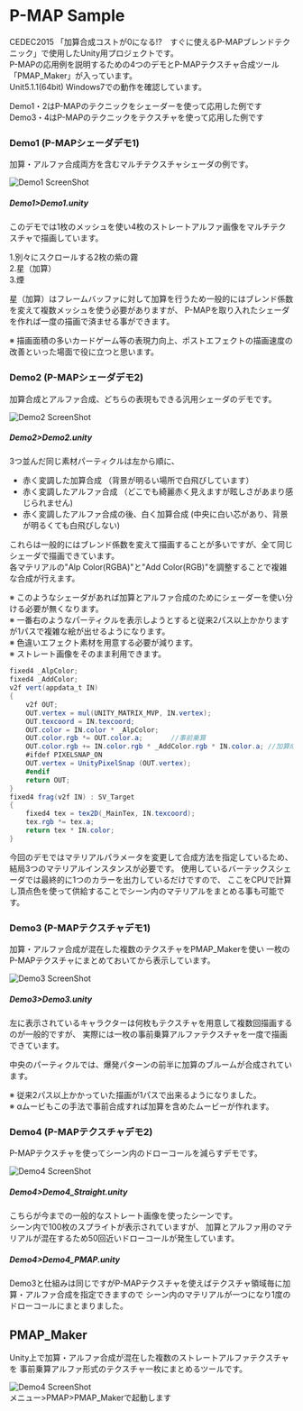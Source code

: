 # P-MAP Sample  
CEDEC2015 「加算合成コストが0になる!?　すぐに使えるP-MAPブレンドテクニック」で使用したUnity用プロジェクトです。  
P-MAPの応用例を説明するための4つのデモとP-MAPテクスチャ合成ツール「PMAP_Maker」が入っています。  
Unit5.1.1(64bit) Windows7での動作を確認しています。

Demo1・2はP-MAPのテクニックをシェーダーを使って応用した例です  
Demo3・4はP-MAPのテクニックをテクスチャを使って応用した例です  

### Demo1 (P-MAPシェーダデモ1)
加算・アルファ合成両方を含むマルチテクスチャシェーダの例です。

![Demo1 ScreenShot](ScreenShot/Demo1.jpg)  

##### Demo1>Demo1.unity
このデモでは1枚のメッシュを使い4枚のストレートアルファ画像をマルチテクスチャで描画しています。  

1.別々にスクロールする2枚の紫の霧  
2.星（加算）  
3.煙  

星（加算）はフレームバッファに対して加算を行うため一般的にはブレンド係数を変えて複数メッシュを使う必要がありますが、
P-MAPを取り入れたシェーダを作れば一度の描画で済ませる事ができます。  

※ 描画面積の多いカードゲーム等の表現力向上、ポストエフェクトの描画速度の改善といった場面で役に立つと思います。

### Demo2 (P-MAPシェーダデモ2)
加算合成とアルファ合成、どちらの表現もできる汎用シェーダのデモです。

![Demo2 ScreenShot](ScreenShot/Demo2.jpg)  

##### Demo2>Demo2.unity
<!--真っ白なRGBに光源っぽいαを持つストレートアルファ画像をパーティクルで飛ばしています。  -->
3つ並んだ同じ素材パーティクルは左から順に、
- 赤く変調した加算合成 （背景が明るい場所で白飛びしています）  
- 赤く変調したアルファ合成 （どこでも綺麗赤く見えますが眩しさがあまり感じられません)  
- 赤く変調したアルファ合成の後、白く加算合成	(中央に白い芯があり、背景が明るくても白飛びしない)  

これらは一般的にはブレンド係数を変えて描画することが多いですが、全て同じシェーダで描画できています。  
各マテリアルの"Alp Color(RGBA)"と"Add Color(RGB)"を調整することで複雑な合成が行えます。

※ このようなシェーダがあれば加算とアルファ合成のためにシェーダーを使い分ける必要が無くなります。  
※ 一番右のようなパーティクルを表示しようとすると従来2パス以上かかりますが1パスで複雑な絵が出せるようになります。  
※ 色違いエフェクト素材を用意する必要が減ります。  
※ ストレート画像をそのまま利用できます。  

```cs
fixed4 _AlpColor;
fixed4 _AddColor;
v2f vert(appdata_t IN)
{
	v2f OUT;
	OUT.vertex = mul(UNITY_MATRIX_MVP, IN.vertex);
	OUT.texcoord = IN.texcoord;
	OUT.color = IN.color * _AlpColor;
	OUT.color.rgb *= OUT.color.a;		//事前乗算
	OUT.color.rgb += IN.color.rgb * _AddColor.rgb * IN.color.a;	//加算成分追加
	#ifdef PIXELSNAP_ON
	OUT.vertex = UnityPixelSnap (OUT.vertex);
	#endif
	return OUT;
}
fixed4 frag(v2f IN) : SV_Target
{
	fixed4 tex = tex2D(_MainTex, IN.texcoord);
	tex.rgb *= tex.a;
	return tex * IN.color;
}
```
今回のデモではマテリアルパラメータを変更して合成方法を指定しているため、
結局3つのマテリアルインスタンスが必要です。
使用しているバーテックスシェーダでは最終的に1つのカラーを出力しているだけですので、
ここをCPUで計算し頂点色を使って供給することでシーン内のマテリアルをまとめる事も可能です。

### Demo3 (P-MAPテクスチャデモ1)
加算・アルファ合成が混在した複数のテクスチャをPMAP_Makerを使い
一枚のP-MAPテクスチャにまとめておいてから表示しています。

![Demo3 ScreenShot](ScreenShot/Demo3.jpg)  

##### Demo3>Demo3.unity

左に表示されているキャラクターは何枚もテクスチャを用意して複数回描画するのが一般的ですが、
実際には一枚の事前乗算アルファテクスチャを一度で描画できています。  

中央のパーティクルでは、爆発パターンの前半に加算のブルームが合成されています。

※ 従来2パス以上かかっていた描画が1パスで出来るようになりました。  
※ αムービもこの手法で事前合成すれば加算を含めたムービーが作れます。  


###  Demo4 (P-MAPテクスチャデモ2)
P-MAPテクスチャを使ってシーン内のドローコールを減らすデモです。

![Demo4 ScreenShot](ScreenShot/Demo4.jpg)  


##### Demo4>Demo4_Straight.unity
こちらが今までの一般的なストレート画像を使ったシーンです。  
シーン内で100枚のスプライトが表示されていますが、
加算とアルファ用のマテリアルが混在するため50回近いドローコールが発生しています。

##### Demo4>Demo4_PMAP.unity
Demo3と仕組みは同じですがP-MAPテクスチャを使えばテクスチャ領域毎に加算・アルファ合成を指定できますので
シーン内のマテリアルが一つになり1度のドローコールにまとまりました。


##  PMAP_Maker
Unity上で加算・アルファ合成が混在した複数のストレートアルファテクスチャを
事前乗算アルファ形式のテクスチャ一枚にまとめるツールです。

![Demo4 ScreenShot](ScreenShot/PMAP_Maker.jpg)  
メニュー>PMAP>PMAP_Makerで起動します
